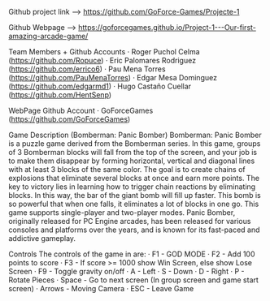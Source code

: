 Github project link --> https://github.com/GoForce-Games/Projecte-1

Github Webpage --> https://goforcegames.github.io/Project-1---Our-first-amazing-arcade-game/

Team Members + Github Accounts
· Roger Puchol Celma (https://github.com/Ropuce)
· Eric Palomares Rodriguez (https://github.com/errico6)
· Pau Mena Torres (https://github.com/PauMenaTorres)
· Edgar Mesa Dominguez (https://github.com/edgarmd1)
· Hugo Castaño Cuellar (https://github.com/HentSenp)

WebPage Github Account
· GoForceGames (https://github.com/GoForceGames)

Game Description (Bomberman: Panic Bomber)
Bomberman: Panic Bomber is a puzzle game derived from the Bomberman series. 
In this game, groups of 3 Bomberman blocks will fall from the top of the screen, 
and your job is to make them disappear by forming horizontal, vertical and diagonal lines with at least 3 blocks of the same color. 
The goal is to create chains of explosions that eliminate several blocks at once and earn more points. 
The key to victory lies in learning how to trigger chain reactions by eliminating blocks. In this way, the bar of the giant bomb will fill up faster. 
This bomb is so powerful that when one falls, it eliminates a lot of blocks in one go. This game supports single-player and two-player modes. 
Panic Bomber, originally released for PC Engine arcades, 
has been released for various consoles and platforms over the years, and is known for its fast-paced and addictive gameplay.
	
Controls
The controls of the game in are:
· F1 - GOD MODE
· F2 - Add 100 points to score
· F3 - If score >= 1000 show Win Screen, else show Lose Screen
· F9 - Toggle gravity on/off
· A - Left
· S - Down
· D - Right
· P - Rotate Pieces
· Space - Go to next screen (In group screen and game start screen)
· Arrows - Moving Camera
· ESC - Leave Game















